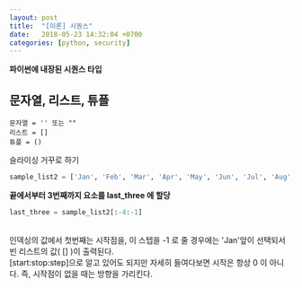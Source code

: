 ```yaml
---
layout: post
title:  "[이론] 시퀀스"
date:   2018-05-23 14:32:04 +0700
categories: [python, security]
---
```

**파이썬에 내장된 시퀀스 타입**
## 문자열, 리스트, 튜플

```
문자열 = '' 또는 ""
리스트 = []
튜플 = ()
```
슬라이싱 거꾸로 하기
```python
sample_list2 = ['Jan', 'Feb', 'Mar', 'Apr', 'May', 'Jun', 'Jul', 'Aug', 'Sep', 'Oct', 'Nov', 'Dec']
```
**끝에서부터 3번째까지 요소를 last_three 에 할당**

```python
last_three = sample_list2[:-4:-1]
```
<br/>
인덱싱의 값에서 첫번째는 시작점을, 이 스텝을 -1 로 줄 경우에는 'Jan'앞이 선택되서 빈 리스트의 값( [] )이 출력된다.
<br/>
[start:stop:step]으로 알고 있어도 되지만 자세히 들여다보면
시작은 항상 0 이 아니다. 즉, 시작점이 없을 때는 방향을 가리킨다.
<br/>
